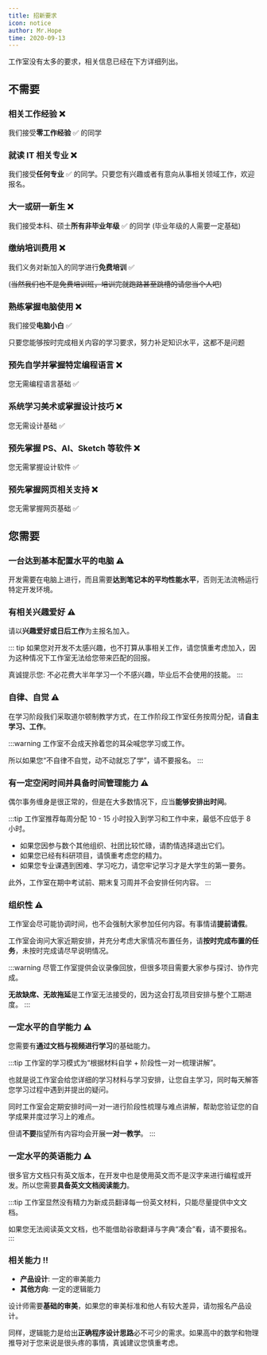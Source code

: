 ```yaml
---
title: 招新要求
icon: notice
author: Mr.Hope
time: 2020-09-13
---
```


工作室没有太多的要求，相关信息已经在下方详细列出。

## 不需要

### 相关工作经验 :x:

我们接受**零工作经验** :white_check_mark: 的同学

### 就读 IT 相关专业 :x:

我们接受**任何专业** :white_check_mark: 的同学。只要您有兴趣或者有意向从事相关领域工作，欢迎报名。

### 大一或研一新生 :x:

我们接受本科、硕士**所有非毕业年级** :white_check_mark: 的同学 (毕业年级的人需要一定基础)

### 缴纳培训费用 :x:

我们义务对新加入的同学进行**免费培训** :white_check_mark:

(~~当然我们也不是免费培训班，培训完就跑路甚至跳槽的请您当个人吧~~)

### 熟练掌握电脑使用 :x:

我们接受**电脑小白** :white_check_mark:

只要您能够按时完成相关内容的学习要求，努力补足知识水平，这都不是问题

### 预先自学并掌握特定编程语言 :x:

您无需编程语言基础 :white_check_mark:

### 系统学习美术或掌握设计技巧 :x:

您无需设计基础 :white_check_mark:

### 预先掌握 PS、AI、Sketch 等软件 :x:

您无需掌握设计软件 :white_check_mark:

### 预先掌握网页相关支持 :x:

您无需掌握网页基础 :white_check_mark:

## 您需要

### 一台达到基本配置水平的电脑 :warning:

开发需要在电脑上进行，而且需要**达到笔记本的平均性能水平**，否则无法流畅运行特定开发环境。

### 有相关兴趣爱好 :warning:

请以**兴趣爱好或日后工作**为主报名加入。

::: tip
如果您对开发不太感兴趣，也不打算从事相关工作，请您慎重考虑加入，因为这种情况下工作室无法给您带来匹配的回报。

真诚提示您: 不必花费大半年学习一个不感兴趣，毕业后不会使用的技能。
:::

### 自律、自觉 :warning:

在学习阶段我们采取道尔顿制教学方式，在工作阶段工作室任务按周分配，请**自主学习、工作**。

:::warning
工作室不会成天拎着您的耳朵喊您学习或工作。

所以如果您“不自律不自觉，动不动就忘了学”，请不要报名。
:::

### 有一定空闲时间并具备时间管理能力 :warning:

偶尔事务缠身是很正常的，但是在大多数情况下，应当**能够安排出时间**。

:::tip
工作室推荐每周分配 10 - 15 小时投入到学习和工作中来，最低不应低于 8 小时。

- 如果您因参与数个其他组织、社团比较忙碌，请酌情选择退出它们。
- 如果您已经有科研项目，请慎重考虑您的精力。
- 如果您专业课遇到困难、学习吃力，请您牢记学习才是大学生的第一要务。

此外，工作室在期中考试前、期末复习周并不会安排任何内容。
:::

### 组织性 :warning:

工作室会尽可能协调时间，也不会强制大家参加任何内容。有事情请**提前请假**。

工作室会询问大家近期安排，并充分考虑大家情况布置任务，请**按时完成布置的任务**，未按时完成请尽早说明情况。

:::warning
尽管工作室提供会议录像回放，但很多项目需要大家参与探讨、协作完成。

**无故缺席、无故拖延**是工作室无法接受的，因为这会打乱项目安排与整个工期进度。
:::

### 一定水平的自学能力 :warning:

您需要有**通过文档与视频进行学习**的基础能力。

:::tip
工作室的学习模式为“根据材料自学 + 阶段性一对一梳理讲解”。

也就是说工作室会给您详细的学习材料与学习安排，让您自主学习，同时每天解答您学习过程中遇到并提出的疑问。

同时工作室会定期安排时间一对一进行阶段性梳理与难点讲解，帮助您验证您的自学成果并度过学习上的难点。

但请**不要**指望所有内容均会开展**一对一教学**。
:::

### 一定水平的英语能力 :warning:

很多官方文档只有英文版本，在开发中也是使用英文而不是汉字来进行编程或开发。所以您需要**具备英文文档阅读能力**。

:::tip
工作室显然没有精力为新成员翻译每一份英文材料，只能尽量提供中文文档。

如果您无法阅读英文文档，也不能借助谷歌翻译与字典“凑合”看，请不要报名。
:::

### 相关能力 ‼

- **产品设计**: 一定的审美能力
- **其他方向**: 一定的逻辑能力

设计师需要**基础的审美**，如果您的审美标准和他人有较大差异，请勿报名产品设计。

同样，逻辑能力是给出**正确程序设计思路**必不可少的需求。如果高中的数学和物理推导对于您来说是很头疼的事情，真诚建议您慎重考虑。
